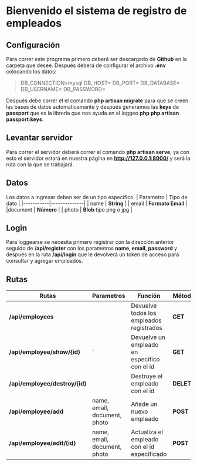 # Bienvenido el sistema de registro de empleados

## Configuración

Para correr este programa primero deberá ser descargado de **Github** en la carpeta que desee. Después deberá de configurar el archivo **.env** colocando los datos:

> DB_CONNECTION=mysql
	DB_HOST=
	DB_PORT=
	DB_DATABASE=
	DB_USERNAME=
	DB_PASSWORD=


Después debe correr el el comando **php artisan migrate** para que se creen las bases de datos automaticamante y después generamos las **keys** de **passport** que es la librería que nos ayuda en el loggeo **php
php artisan passport:keys**.

## Levantar servidor

Para correr el servidor deberá correr el comando **php artisan serve**, ya con esto el servidor estará en nuestra página en **http://127.0.0.1:8000/** y será la ruta con la que se trabajará.

##  Datos
Los datos a ingresar deben ser de un tipo específico.
| Parametro | Tipo de dato |
|-----------|--------------|
| name | **String** |
| email | **Formato Email** |
|document | **Número** |
| photo | **Blob** tipo png o jpg |

## Login
Para loggearse se necesita primero registrar con la dirección anterior seguido de **/api/register** con los parametros **name, email, password**  y después en la ruta **/api/login** que le devolverá un token de acceso para consultar y agregar empleados.

## Rutas

|       Rutas        | Parametros | Función | Método
|--------------------|------------|---------------|----------|
|**/api/employees**|              |Devuelve todos los empleados registrados  | **GET** |          |
|**/api/employee/show/{id}** |`  |Devuelve un empleado en especifico con el id | **GET** |          |
|**/api/employee/destroy/{id}**| | Destruye el empleado con el id | **DELETE** |
|**/api/employee/add**| name, email, document, photo | Añade un nuevo empleado| **POST**|
|**/api/employee/edit/{id}**| name, email, document, photo | Actualiza el empleado con el id especificado | **POST**| 
